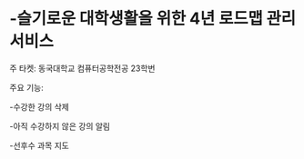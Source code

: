 # -슬기로운 대학생활을 위한 4년 로드맵 관리 서비스
주 타켓: 동국대학교 컴퓨터공학전공 23학번

주요 기능: 

-수강한 강의 삭제

-아직 수강하지 않은 강의 알림

-선후수 과목 지도
